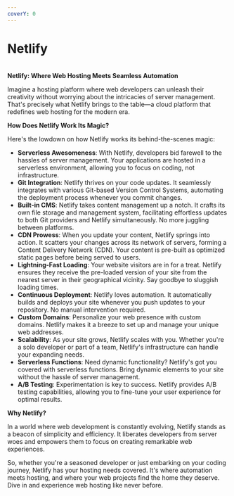 ```yaml
---
coverY: 0
---
```


# Netlify

\
**Netlify: Where Web Hosting Meets Seamless Automation**

Imagine a hosting platform where web developers can unleash their creativity without worrying about the intricacies of server management. That's precisely what Netlify brings to the table—a cloud platform that redefines web hosting for the modern era.

**How Does Netlify Work Its Magic?**

Here's the lowdown on how Netlify works its behind-the-scenes magic:

* **Serverless Awesomeness**: With Netlify, developers bid farewell to the hassles of server management. Your applications are hosted in a serverless environment, allowing you to focus on coding, not infrastructure.
* **Git Integration**: Netlify thrives on your code updates. It seamlessly integrates with various Git-based Version Control Systems, automating the deployment process whenever you commit changes.
* **Built-in CMS**: Netlify takes content management up a notch. It crafts its own file storage and management system, facilitating effortless updates to both Git providers and Netlify simultaneously. No more juggling between platforms.
* **CDN Prowess**: When you update your content, Netlify springs into action. It scatters your changes across its network of servers, forming a Content Delivery Network (CDN). Your content is pre-built as optimized static pages before being served to users.
* **Lightning-Fast Loading**: Your website visitors are in for a treat. Netlify ensures they receive the pre-loaded version of your site from the nearest server in their geographical vicinity. Say goodbye to sluggish loading times.
* **Continuous Deployment**: Netlify loves automation. It automatically builds and deploys your site whenever you push updates to your repository. No manual intervention required.
* **Custom Domains**: Personalize your web presence with custom domains. Netlify makes it a breeze to set up and manage your unique web addresses.
* **Scalability**: As your site grows, Netlify scales with you. Whether you're a solo developer or part of a team, Netlify's infrastructure can handle your expanding needs.
* **Serverless Functions**: Need dynamic functionality? Netlify's got you covered with serverless functions. Bring dynamic elements to your site without the hassle of server management.
* **A/B Testing**: Experimentation is key to success. Netlify provides A/B testing capabilities, allowing you to fine-tune your user experience for optimal results.

**Why Netlify?**

In a world where web development is constantly evolving, Netlify stands as a beacon of simplicity and efficiency. It liberates developers from server woes and empowers them to focus on creating remarkable web experiences.

So, whether you're a seasoned developer or just embarking on your coding journey, Netlify has your hosting needs covered. It's where automation meets hosting, and where your web projects find the home they deserve. Dive in and experience web hosting like never before.
